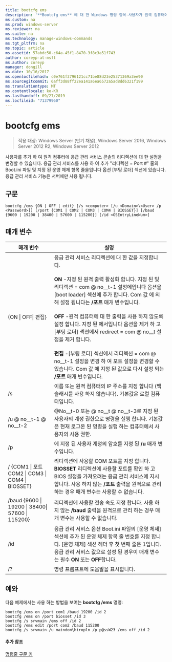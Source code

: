 ```yaml
---
title: bootcfg ems
description: '**Bootcfg ems** 에 대 한 Windows 명령 항목-사용자가 원격 컴퓨터에 응급 관리 서비스 콘솔의 리디렉션 설정을 추가 하거나 변경할 수 있습니다.'
ms.custom: na
ms.prod: windows-server
ms.reviewer: na
ms.suite: na
ms.technology: manage-windows-commands
ms.tgt_pltfrm: na
ms.topic: article
ms.assetid: 57abdc50-c64a-45f1-8470-3f8c3a51f743
author: coreyp-at-msft
ms.author: coreyp
manager: dongill
ms.date: 10/16/2017
ms.openlocfilehash: c0e761f3796121cc71be88d23e25371369a3ee90
ms.sourcegitcommit: 6aff3d88ff22ea141a6ea6572a5ad8dd6321f199
ms.translationtype: MT
ms.contentlocale: ko-KR
ms.lasthandoff: 09/27/2019
ms.locfileid: "71379960"
---
```

# <a name="bootcfg-ems"></a>bootcfg ems

>적용 대상: Windows Server (반기 채널), Windows Server 2016, Windows Server 2012 R2, Windows Server 2012

사용자를 추가 하 여 원격 컴퓨터에 응급 관리 서비스 콘솔의 리디렉션에 대 한 설정을 변경할 수 있습니다. 응급 관리 서비스를 사용 하 여 추가 "리디렉션 = Port #" 줄의 Boot.ini 파일 및 지정 된 운영 체제 항목 줄을입니다 옵션 [부팅 로더] 섹션에 있습니다. 응급 관리 서비스 기능은 서버에만 사용 됩니다.

## <a name="syntax"></a>구문
```
bootcfg /ems {ON | OFF | edit} [/s <computer> [/u <Domain>\<User> /p <Password>]] [/port {COM1 | COM2 | COM3 | COM4 | BIOSSET}] [/baud {9600 | 19200 | 38400 | 57600 | 115200}] [/id <OSEntryLineNum>]
```
## <a name="parameters"></a>매개 변수

|                            매개 변수                             |                                                                                                                                                                                                                                                                                                                                                              설명                                                                                                                                                                                                                                                                                                                                                              |
|------------------------------------------------------------------|---------------------------------------------------------------------------------------------------------------------------------------------------------------------------------------------------------------------------------------------------------------------------------------------------------------------------------------------------------------------------------------------------------------------------------------------------------------------------------------------------------------------------------------------------------------------------------------------------------------------------------------------------------------------------------------------------------------------------------------|
|                    {ON &#124; OFF&#124; 편집}                    | 응급 관리 서비스 리디렉션에 대 한 값을 지정합니다.<br /><br />**ON** -지정 된 원격 출력 활성화 <OSEntryLineNum>합니다. 지정 된 <OSEntryLineNum> 및 리디렉션 = com @ no__t-1 설정에입니다 옵션을 [boot loader] 섹션에 추가 합니다. Com 값<X> 에 의해 설정 됩니다는 **/포트** 매개 변수입니다.<br /><br />**OFF** -원격 컴퓨터에 대 한 출력을 사용 하지 않도록 설정 합니다. 지정 된 <OSEntryLineNum>에서입니다 옵션을 제거 하 고 [부팅 로더] 섹션에서 redirect = com @ no__t 설정을 제거 합니다.<br /><br />**편집** -[부팅 로더] 섹션에서 리디렉션 = com @ no__t-1 설정을 변경 하 여 포트 설정을 변경할 수 있습니다. Com 값<X> 에 지정 된 값으로 다시 설정 되는 **/포트** 매개 변수입니다. |
|                          /s <computer>                           |                                                                                                                                                                                                                                                                                                          이름 또는 원격 컴퓨터의 IP 주소를 지정 합니다 (백슬래시를 사용 하지 않습니다). 기본값은 로컬 컴퓨터입니다.                                                                                                                                                                                                                                                                                                           |
|                       /u <Domain> @ no__t-1 @ no__t-2                        |                                                                                                                                                                                                                                                                 @No__t-0 또는 <Domain> @ no__t @ no__t-3로 지정 된 사용자의 계정 권한으로 명령을 실행 합니다. 기본값은 현재 로그온 된 명령을 실행 하는 컴퓨터에서 사용자의 사용 권한.                                                                                                                                                                                                                                                                  |
|                          /p <Password>                           |                                                                                                                                                                                                                                                                                                                         에 지정 된 사용자 계정의 암호를 지정 된 **/u** 매개 변수입니다.                                                                                                                                                                                                                                                                                                                         |
| / {COM1 &#124; 포트 COM2 &#124; COM3 &#124; COM4 &#124; BIOSSET}  |                                                                                                                                                                                                                              리디렉션에 사용할 COM 포트를 지정 합니다. **BIOSSET** 리디렉션에 사용할 포트를 확인 하 고 BIOS 설정을 가져오려는 응급 관리 서비스에 지시 합니다. 사용 하지 않는 **/포트** 출력을 원격으로 관리 하는 경우 매개 변수는 사용할 수 없습니다.                                                                                                                                                                                                                              |
| /baud {9600 &#124; 19200 &#124; 38400&#124; 57600 &#124; 115200} |                                                                                                                                                                                                                                                                                               리디렉션에 사용할 전송 속도 지정 합니다. 사용 하지 않는 **/baud** 출력을 원격으로 관리 하는 경우 매개 변수는 사용할 수 없습니다.                                                                                                                                                                                                                                                                                               |
|                       /id <OSEntryLineNum>                       |                                                                                                                                                                                              응급 관리 서비스 옵션 Boot.ini 파일의 [운영 체제] 섹션에 추가 된 운영 체제 항목 줄 번호를 지정 합니다. [운영 체제] 섹션 헤더 후 첫 번째 줄은 1입니다. 응급 관리 서비스 값으로 설정 된 경우이 매개 변수는 필수 **ON** 또는 **OFF**합니다.                                                                                                                                                                                              |
|                                /?                                |                                                                                                                                                                                                                                                                                                                                                 명령 프롬프트에 도움말을 표시합니다.                                                                                                                                                                                                                                                                                                                                                  |

## <a name="BKMK_examples"></a>예와
다음 예제에서는 사용 하는 방법을 보여는 **bootcfg /ems** 명령:
```
bootcfg /ems on /port com1 /baud 19200 /id 2 
bootcfg /ems on /port biosset /id 3 
bootcfg /s srvmain /ems off /id 2 
bootcfg /ems edit /port com2 /baud 115200 
bootcfg /s srvmain /u maindom\hiropln /p p@ssW23 /ems off /id 2
```
#### <a name="additional-references"></a>추가 참조
[명령줄 구문 키](command-line-syntax-key.md)
